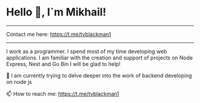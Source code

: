 <!--
**TVBlackman1/TVBlackman1** is a ✨ _special_ ✨ repository because its `README.md` (this file) appears on your GitHub profile.

Here are some ideas to get you started:

- 🔭 I’m currently working on ...
- 🌱 I’m currently learning ...
- 👯 I’m looking to collaborate on ...
- 🤔 I’m looking for help with ...
- 💬 Ask me about ...
- 📫 How to reach me: ...
- 😄 Pronouns: ...
- ⚡ Fun fact: ...
-->
# Hello 👋, I`m Mikhail!
___
Contact me here: https://t.me/tvblackman1
___
I work as a programmer. I spend most of my time developing web applications.
I am familiar with the creation and support of projects on Node Express, Nest and Go Bin
I will be glad to help!

🌱 I am currently trying to delve deeper into the work of backend developing on node js

📫 How to reach me: https://t.me/tvblackman1
